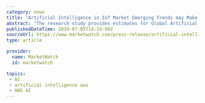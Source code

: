 ```yaml
---
category: news
title: "Artificial Intelligence in IoT Market Emerging Trends may Make Driving Growth Volatile"
abstract: "The research study provides estimates for Global Artificial Intelligence in IoT Forecast till 2025*. Some of the Leading key Company's Covered for this Research are IBM, Microsoft, Google, PTC, AWS, Oracle, GE, Salesforce, SAP, Hitachi, Uptake, SAS ..."
publishedDateTime: 2019-07-05T14:24:00Z
sourceUrl: https://www.marketwatch.com/press-release/artificial-intelligence-in-iot-market-emerging-trends-may-make-driving-growth-volatile-2019-07-05
type: article

provider:
  name: MarketWatch
  id: marketwatch

topics:
 - AI
 - artificial intelligence aws
 - AWS AI
---
```

